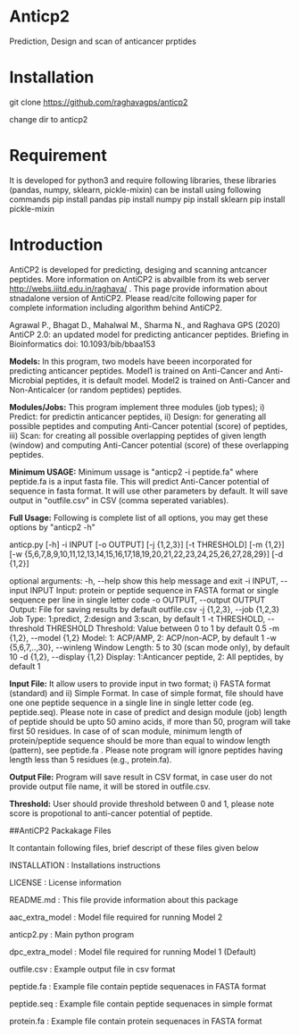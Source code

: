 # Anticp2
Prediction, Design and scan of anticancer prptides
# Installation
git clone https://github.com/raghavagps/anticp2

change dir to anticp2
# Requirement 
It is developed for python3 and require following libraries, these libraries (pandas, numpy, sklearn, pickle-mixin) can be install using following commands
pip install pandas 
pip install numpy
pip install sklearn 
pip install pickle-mixin
 
# Introduction
AntiCP2 is developed for predicting, desiging and scanning antcancer peptides. More information on AntiCP2 is abvailble from its web server http://webs.iiitd.edu.in/raghava/ . This page provide information about stnadalone version of AntiCP2. Please read/cite following paper for complete information including algorithm behind AntiCP2.

Agrawal P., Bhagat D., Mahalwal M., Sharma N., and Raghava GPS (2020) AntiCP 2.0: an updated model for predicting anticancer peptides. Briefing in Bioinformatics doi: 10.1093/bib/bbaa153

**Models:** In this program, two models have beeen incorporated for predicting anticancer peptides. Model1 is trained on Anti-Cancer and Anti-Microbial peptides, it is default model. Model2 is trained on Anti-Cancer and Non-Anticalcer (or random peptides) peptides.

**Modules/Jobs:** This program implement three modules (job types); i) Predict: for predictin anticancer peptides, ii) Design: for generating all possible peptides and computing Anti-Cancer potential (score) of peptides, iii) Scan: for creating all possible overlapping peptides of given length (window) and computing Anti-Cancer potential (score) of these overlapping peptides.

**Minimum USAGE:** Minimum ussage is "anticp2 -i peptide.fa" where peptide.fa is a input fasta file. This will predict Anti-Cancer potential of sequence  in fasta format. It will use other parameters by default. It will save output in "outfile.csv" in CSV (comma seperated variables).

**Full Usage:** Following is complete list of all options, you may get these options by "anticp2 -h" 

anticp.py [-h] -i INPUT [-o OUTPUT] [-j {1,2,3}] [-t THRESHOLD]
                  [-m {1,2}]
                  [-w {5,6,7,8,9,10,11,12,13,14,15,16,17,18,19,20,21,22,23,24,25,26,27,28,29}]
                  [-d {1,2}]

optional arguments:
  -h, --help            show this help message and exit
  -i INPUT, --input INPUT
                        Input: protein or peptide sequence in FASTA format or single sequence per line in single letter code
  -o OUTPUT, --output OUTPUT
                        Output: File for saving results by default outfile.csv
  -j {1,2,3}, --job {1,2,3}
                        Job Type: 1:predict, 2:design and 3:scan, by default 1
  -t THRESHOLD, --threshold THRESHOLD
                        Threshold: Value between 0 to 1 by default 0.5
  -m {1,2}, --model {1,2}
                        Model: 1: ACP/AMP, 2: ACP/non-ACP, by default 1
  -w {5,6,7,..,30}, --winleng
                        Window Length: 5 to 30 (scan mode only), by default 10
  -d {1,2}, --display {1,2}
                        Display: 1:Anticancer peptide, 2: All peptides, by default 1


**Input File:** It allow users to provide input in two format; i) FASTA format (standard) and ii) Simple Format. In case of simple format, file should have one one peptide sequence in a single line in single letter code (eg. peptide.seq). Please note in case of predict and design module (job) length of peptide should be upto 50 amino acids, if more than 50, program will take first 50 residues. In case of of scan module, minimum length of protein/peptide sequence should be more than equal to window length (pattern), see peptide.fa . Please note program will ignore peptides having length less than 5 residues (e.g., protein.fa).

**Output File:** Program will save result in CSV format, in case user do not provide output file name, it will be stored in outfile.csv.

**Threshold:** User should provide threshold between 0 and 1, please note score is propotional to anti-cancer potential of peptide.


##AntiCP2 Packakage Files

It contantain following files, brief descript of these files given below

INSTALLATION  	: Installations instructions

LICENSE       	: License information

README.md     	: This file provide information about this package

aac_extra_model : Model file required for running Model 2

anticp2.py 	: Main python program 

dpc_extra_model : Model file required for running Model 1 (Default) 

outfile.csv	: Example output file in csv format

peptide.fa	: Example file contain peptide sequenaces in FASTA format

peptide.seq	: Example file contain peptide sequenaces in simple format

protein.fa	: Example file contain protein sequenaces in FASTA format 



